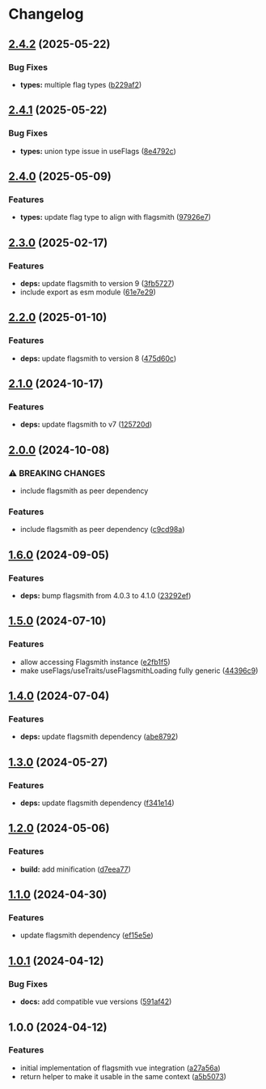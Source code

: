 # Changelog

## [2.4.2](https://github.com/jhoermann/flagsmith-vue/compare/v2.4.1...v2.4.2) (2025-05-22)


### Bug Fixes

* **types:** multiple flag types ([b229af2](https://github.com/jhoermann/flagsmith-vue/commit/b229af2d71b6214d9f8250b48dad21824129cb48))

## [2.4.1](https://github.com/jhoermann/flagsmith-vue/compare/v2.4.0...v2.4.1) (2025-05-22)


### Bug Fixes

* **types:** union type issue in useFlags ([8e4792c](https://github.com/jhoermann/flagsmith-vue/commit/8e4792cb371f8cbff002360743572e4c8c91a174))

## [2.4.0](https://github.com/jhoermann/flagsmith-vue/compare/v2.3.0...v2.4.0) (2025-05-09)


### Features

* **types:** update flag type to align with flagsmith ([97926e7](https://github.com/jhoermann/flagsmith-vue/commit/97926e7e555ac4f96f330dd203612cce76c44e39))

## [2.3.0](https://github.com/jhoermann/flagsmith-vue/compare/v2.2.0...v2.3.0) (2025-02-17)


### Features

* **deps:** update flagsmith to version 9 ([3fb5727](https://github.com/jhoermann/flagsmith-vue/commit/3fb5727735b4b0b82df933e9713e37d443d82111))
* include export as esm module ([61e7e29](https://github.com/jhoermann/flagsmith-vue/commit/61e7e292c29173bee4e9931b1919c1282335e2d4))

## [2.2.0](https://github.com/jhoermann/flagsmith-vue/compare/v2.1.0...v2.2.0) (2025-01-10)


### Features

* **deps:** update flagsmith to version 8 ([475d60c](https://github.com/jhoermann/flagsmith-vue/commit/475d60c61a4ec6c355004c934d6256b8224e5816))

## [2.1.0](https://github.com/jhoermann/flagsmith-vue/compare/v2.0.0...v2.1.0) (2024-10-17)


### Features

* **deps:** update flagsmith to v7 ([125720d](https://github.com/jhoermann/flagsmith-vue/commit/125720d9ec09e9011c454f4b7f883962e922f26d))

## [2.0.0](https://github.com/jhoermann/flagsmith-vue/compare/v1.6.0...v2.0.0) (2024-10-08)


### ⚠ BREAKING CHANGES

* include flagsmith as peer dependency

### Features

* include flagsmith as peer dependency ([c9cd98a](https://github.com/jhoermann/flagsmith-vue/commit/c9cd98a5f0d72e796500501406739fa9580aae10))

## [1.6.0](https://github.com/jhoermann/flagsmith-vue/compare/v1.5.0...v1.6.0) (2024-09-05)


### Features

* **deps:** bump flagsmith from 4.0.3 to 4.1.0 ([23292ef](https://github.com/jhoermann/flagsmith-vue/commit/23292ef1aaa2db140b3e68e8b170c236f246fc24))

## [1.5.0](https://github.com/jhoermann/flagsmith-vue/compare/v1.4.0...v1.5.0) (2024-07-10)


### Features

* allow accessing Flagsmith instance ([e2fb1f5](https://github.com/jhoermann/flagsmith-vue/commit/e2fb1f538af48abd1294a688d409046a1be17ea7))
* make useFlags/useTraits/useFlagsmithLoading fully generic ([44396c9](https://github.com/jhoermann/flagsmith-vue/commit/44396c9098495e9aa055c0cdf3df34bb2bd9fe9d))

## [1.4.0](https://github.com/jhoermann/flagsmith-vue/compare/v1.3.0...v1.4.0) (2024-07-04)


### Features

* **deps:** update flagsmith dependency ([abe8792](https://github.com/jhoermann/flagsmith-vue/commit/abe879203354cda9e7bbec1f1573e0ce2c78fa78))

## [1.3.0](https://github.com/jhoermann/flagsmith-vue/compare/v1.2.0...v1.3.0) (2024-05-27)


### Features

* **deps:** update flagsmith dependency ([f341e14](https://github.com/jhoermann/flagsmith-vue/commit/f341e146aa1362f730b79051c3fc236964021969))

## [1.2.0](https://github.com/jhoermann/flagsmith-vue/compare/v1.1.0...v1.2.0) (2024-05-06)


### Features

* **build:** add minification ([d7eea77](https://github.com/jhoermann/flagsmith-vue/commit/d7eea77321c00ee347be38d5d7c2317cec5aea81))

## [1.1.0](https://github.com/jhoermann/flagsmith-vue/compare/v1.0.1...v1.1.0) (2024-04-30)


### Features

* update flagsmith dependency ([ef15e5e](https://github.com/jhoermann/flagsmith-vue/commit/ef15e5e0dc11e5842215f83149705fb5dd38f54e))

## [1.0.1](https://github.com/jhoermann/flagsmith-vue/compare/v1.0.0...v1.0.1) (2024-04-12)


### Bug Fixes

* **docs:** add compatible vue versions ([591af42](https://github.com/jhoermann/flagsmith-vue/commit/591af4294bc51dae74b73862ac10f734db08dbbc))

## 1.0.0 (2024-04-12)


### Features

* initial implementation of flagsmith vue integration ([a27a56a](https://github.com/jhoermann/flagsmith-vue/commit/a27a56a01b120c5a5526caa37502eda397d182fa))
* return helper to make it usable in the same context ([a5b5073](https://github.com/jhoermann/flagsmith-vue/commit/a5b5073d41df952a037fb8644cf018dc04d94eaf))
